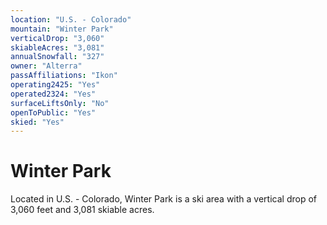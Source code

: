 ```yaml
---
location: "U.S. - Colorado"
mountain: "Winter Park"
verticalDrop: "3,060"
skiableAcres: "3,081"
annualSnowfall: "327"
owner: "Alterra"
passAffiliations: "Ikon"
operating2425: "Yes"
operated2324: "Yes"
surfaceLiftsOnly: "No"
openToPublic: "Yes"
skied: "Yes"
---
```


# Winter Park

Located in U.S. - Colorado, Winter Park is a ski area with a vertical drop of 3,060 feet and 3,081 skiable acres.